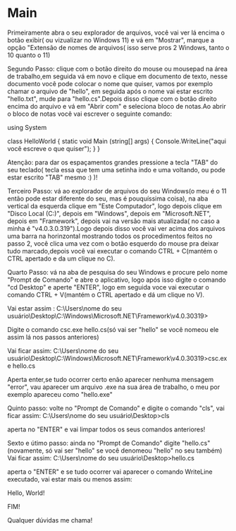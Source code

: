 # Main
Primeiramente abra o seu explorador de arquivos, você vai ver lá encima o botão exibir( ou vizualizar no Windows 11) e vá em "Mostrar", marque a opção "Extensão de nomes de arquivos( isso serve pros 2 Windows, tanto o 10 quanto o 11)


Segundo Passo: clique com o botão direito do mouse ou mousepad na área de trabalho,em seguida vá em novo e clique em documento de texto, nesse documento você pode colocar o nome que quiser, vamos por exemplo chamar o arquivo de "hello", em seguida após o nome vai estar escrito "hello.txt", mude para "hello.cs".Depois disso clique com o botão direito encima do arquivo e vá em "Abrir com" e seleciona bloco de notas.Ao abrir o bloco de notas você vai escrever o seguinte comando:

using System

class HelloWorld
{
      static void Main (string[] args)
      {
            Console.WriteLine("aqui você escreve o que quiser");
      }
}


Atenção: para dar os espaçamentos grandes pressione a tecla "TAB" do seu teclado( tecla essa que tem uma setinha indo e uma voltando, ou pode estar escrito "TAB" mesmo :) )! 


Terceiro Passo: vá ao explorador de arquivos do seu Windows(o meu é o 11 então pode estar diferente do seu, mas é pouquíssima coisa), na aba vertical da esquerda clique em "Este Computador", logo depois clique em "Disco Local (C:)", depois em "Windows", depois em "Microsoft.NET", depois em "Framework", depois vai na versão mais atualizada( no caso a minha é "v4.0.3.0.319").Logo depois disso você vai ver acima dos arquivos uma barra na horinzontal mostrando todos os procedimentos feitos no passo 2, você clica uma vez com o botão esquerdo do mouse pra deixar tudo marcado,depois você vai executar o comando CTRL + C(mantém o CTRL apertado e da um clique no C).

Quarto       Passo: vá na aba de pesquisa do seu Windows e procure pelo nome "Prompt de Comando" e abre o aplicativo, logo após isso digite o comando "cd Desktop" e aperte "ENTER", logo em seguida voce vai executar o comando CTRL + V(mantém o CTRL apertado e dá um clique no V).

Vai estar assim :
C:\Users\nome do seu usuário\Desktop\C:\Windows\Microsoft.NET\Framework\v4.0.30319>

Digite o comando csc.exe hello.cs(só vai ser "hello" se você nomeou ele assim lá nos passos anteriores)

Vai ficar assim:
C:\Users\nome do seu usuário\Desktop\C:\Windows\Microsoft.NET\Framework\v4.0.30319>csc.exe hello.cs 

Aperta enter,se tudo ocorrer certo enão aparecer nenhuma mensagem "error", vau aparecer um arquivo .exe na sua área de trabalho, o meu por exemplo apareceu como "hello.exe"

Quinto passo: volte no "Prompt de Comando" e digite o comando  "cls", vai ficar assim:
C:\Users\nome do seu usuário\Desktop>cls

aperta no "ENTER" e vai limpar todos os seus comandos anteriores!

Sexto e útimo passo: ainda no "Prompt de Comando" digite "hello.cs" (novamente, só vai ser "hello" se você denomeou "hello" no seu também)
Vai ficar assim:
C:\Users\nome do seu usuário\Desktop>hello.cs

aperta o "ENTER" e se tudo ocorrer vai aparecer o comando WriteLine executado, vai estar mais ou menos assim:

Hello, World!


FIM!

Qualquer dúvidas me chama!
